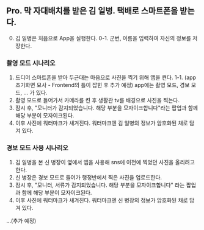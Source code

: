## Pro. 막 자대배치를 받은 김 일병. 택배로 스마트폰을 받는다.

0. 김 일병은 처음으로 App을 실행한다. 
  0-1. 군번, 이름을 입력하여 자신의 정보를 저장한다.
  
### 촬영 모드 시나리오

1. 드디어 스마트폰을 받아 두근대는 마음으로 사진을 찍기 위해 앱을 켠다.
 1-1. (app 초기화면 묘사 - Frontend의 틀이 잡힌 후 추가 예정)
      app에는 촬영 모드, 경보 모드, ... 가 있다.
2. 촬영 모드로 들어가서 카메라를 켠 후 생활관 tv를 배경으로 사진을 찍는다.
3. 잠시 후, "모니터가 감지되었습니다. 해당 부분을 모자이크합니다"라는 팝업과 함께 해당 부분이 모자이크된다.
4. 이후 사진에 워터마크가 새겨진다. 워터마크엔 김 일병의 정보가 암호화된 채로 담겨 있다.

### 경보 모드 사용 시나리오

1. 김 일병을 본 신 병장이 옆에서 앱을 사용해 sns에 이전에 찍었던 사진을 올리려고 한다.
2. 신 병장은 경보 모드로 들어가 행정반에서 찍은 사진을 업로드한다.
3. 잠시 후, "모니터, 서류가 감지되었습니다. 해당 부분을 모자이크합니다" 라는 팝업과 함께 해당 부분이 모자이크된다.
4. 이후 사진에 워터마크가 새겨진다. 워터마크엔 신 병장의 정보가 암호화된 채로 담겨 있다.

...(추가 예정)
